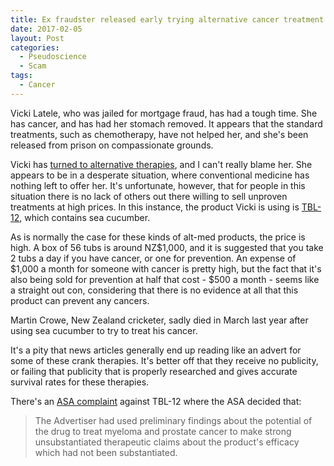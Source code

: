 ```yaml
---
title: Ex fraudster released early trying alternative cancer treatment
date: 2017-02-05
layout: Post
categories:
  - Pseudoscience
  - Scam
tags:
  - Cancer
---
```


Vicki Latele, who was jailed for mortgage fraud, has had a tough time. She has cancer, and has had her stomach removed. It appears that the standard treatments, such as chemotherapy, have not helped her, and she's been released from prison on compassionate grounds.

<!-- more -->

Vicki has [turned to alternative therapies](http://www.nzherald.co.nz/nz/news/article.cfm?c_id=1&objectid=11793257), and I can't really blame her. She appears to be in a desperate situation, where conventional medicine has nothing left to offer her. It's unfortunate, however, that for people in this situation there is no lack of others out there willing to sell unproven treatments at high prices. In this instance, the product Vicki is using is [TBL-12](http://www.tbl12.com/), which contains sea cucumber.

As is normally the case for these kinds of alt-med products, the price is high. A box of 56 tubs is around NZ$1,000, and it is suggested that you take 2 tubs a day if you have cancer, or one for prevention. An expense of $1,000 a month for someone with cancer is pretty high, but the fact that it's also being sold for prevention at half that cost - $500 a month - seems like a straight out con, considering that there is no evidence at all that this product can prevent any cancers.

Martin Crowe, New Zealand cricketer, sadly died in March last year after using sea cucumber to try to treat his cancer.

It's a pity that news articles generally end up reading like an advert for some of these crank therapies. It's better off that they receive no publicity, or failing that publicity that is properly researched and gives accurate survival rates for these therapies.

There's an [ASA complaint](http://old.asa.co.nz/decision_file.php?ascbnumber=15135) against TBL-12 where the ASA decided that:

> The Advertiser had used preliminary findings about the potential of the drug to treat myeloma and prostate cancer to make strong unsubstantiated therapeutic claims about the product's efficacy which had not been substantiated.
